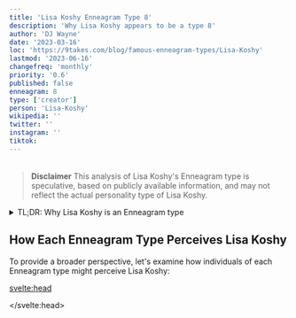 ```yaml
---
title: 'Lisa Koshy Enneagram Type 8'
description: 'Why Lisa Koshy appears to be a type 8'
author: 'DJ Wayne'
date: '2023-03-16'
loc: 'https://9takes.com/blog/famous-enneagram-types/Lisa-Koshy'
lastmod: '2023-06-16'
changefreq: 'monthly'
priority: '0.6'
published: false
enneagram: 8
type: ['creator']
person: 'Lisa-Koshy'
wikipedia: ''
twitter: ''
instagram: ''
tiktok:
---
```


<!-- // notes:  -->
<!-- liza koshy shop -->

<script>
	import  PopCard  from "$lib/components/atoms/PopCard.svelte";
</script>
<div
	style="display: flex;
    justify-content: center;
    margin: 1rem 0;
	"
>
	<PopCard
		image={`/types/3s/${'Lisa-Koshy'}.webp`}
		showIcon={false}
		enneagramType=""
		displayText="Lisa Koshy"
		subtext=""
	/>
</div>

> **Disclaimer** This analysis of Lisa Koshy's Enneagram type is speculative, based on publicly available information, and may not reflect the actual personality type of Lisa Koshy.

<details>
<summary class="accordion">TL;DR: Why Lisa Koshy is an Enneagram type</summary>
<div class="panel">
<ul>
<li>
</li>
<li>
</li>
<li>
</li>
<li>
</li>
</ul>
  </div>
</details>

<p class="firstLetter"></p>

## How Each Enneagram Type Perceives Lisa Koshy

To provide a broader perspective, let's examine how individuals of each Enneagram type might perceive Lisa Koshy:

<svelte:head>

<script type="application/ld+json">

</script>

</svelte:head>

<style lang="scss"></style>
